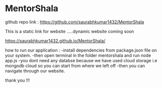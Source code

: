 # MentorShala

github repo link : https://github.com/saurabhkumar1432/MentorShala



This is a static link for website .....dynamic website coming soon

https://saurabhkumar1432.github.io/MentorShala/



how to run our application :
-install dependencies from package.json file on your system.
-then open terminal in the folder mentorshala and run node app.js
-you dont need any databse because we have used cloud storage i.e mongodb cloud so you can start from where we left off
-then you can navigate through our website.

thank you !!!




